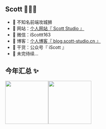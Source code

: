 ## Scott  👨🏻‍💻

- 🐧 不知名前端攻城狮
- 🐶 网站：<a href="https://scott-studio.cn" target="_blank">个人网站『 Scott Studio 』</a>
- 💬 微信：iScottt163
- 🤔 博客：<a href="https://blog.scott-studio.cn" target="_blank">个人博客『 blog.scott-studio.cn 』</a>
- 🌱 干货：公众号『 iScott 』
- 👭 未完待续...

## 今年汇总 ✨

<img align="" height="137px" src="https://github-readme-stats.vercel.app/api?username=iscottt&hide_title=true&hide_border=true&hide=contribs&bg_color=0,69FF97,00E4FF&color=fff&count_private=true&show_icons=true&include_all_commits=true&locale=cn" /><img align="" height="137px" src="https://github-readme-stats.vercel.app/api/top-langs/?username=iscottt&hide_title=true&hide_border=true&layout=compact&bg_color=0,00E4FF,69FF97&locale=cn" />
